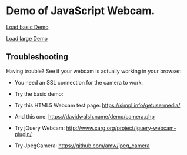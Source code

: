 # Demo of JavaScript Webcam.


[Load basic Demo](https://hkam-rhs.github.io/demos/basic.html)

[Load large Demo](https://hkam-rhs.github.io/demos/large.html)

## Troubleshooting

Having trouble?  See if your webcam is actually working in your browser:

- You need an SSL connection for the camera to work.

- Try the basic demo: 
- Try this HTML5 Webcam test page: https://simpl.info/getusermedia/
- And this one: https://davidwalsh.name/demo/camera.php
- Try jQuery Webcam: http://www.xarg.org/project/jquery-webcam-plugin/
- Try JpegCamera: https://github.com/amw/jpeg_camera
